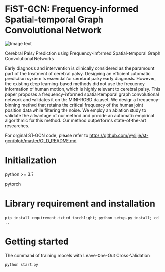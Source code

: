 # FiST-GCN: Frequency-informed Spatial-temporal Graph Convolutional Network
![Image text](https://github.com/zhz95/hzz/blob/master/net2.png)

Cerebral Palsy Prediction using Frequency-informed Spatial-temporal Graph Convolutional Networks

Early diagnosis and intervention is clinically considered as the paramount part of the treatment of cerebral palsy. Designing an efficient automatic prediction system is essential for cerebral palsy early diagnosis. However, the existing deep learning-based methods did not use the frequency information of human motion, which is highly relevant to cerebral palsy. This paper proposes a frequency-informed spatial-temporal graph convolutional network and validates it on the MINI-RGBD dataset. We design a frequency-binning method  that retains the critical frequency of the human joint position data while filtering the noise. We employ an ablation study to validate the advantage of our method and provide an automatic empirical algorithmic for this method. Our method outperforms state-of-the-art researches.

For orginal ST-GCN code, please refer to https://github.com/yysijie/st-gcn/blob/master/OLD_README.md

# Initialization
python >= 3.7

pytorch

# Library requirement and installation
`
pip install requirement.txt
`
`
cd torchlight; python setup.py install; cd ..
`
# Getting started

The command of training models with Leave-One-Out Cross-Validation
```
python start.py
```

